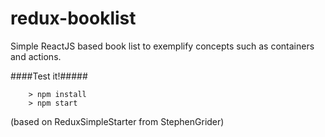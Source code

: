 # redux-booklist

Simple ReactJS based book list to exemplify concepts such as containers and actions.


####Test it!#####

```
	> npm install
	> npm start
```
(based on ReduxSimpleStarter from StephenGrider)
